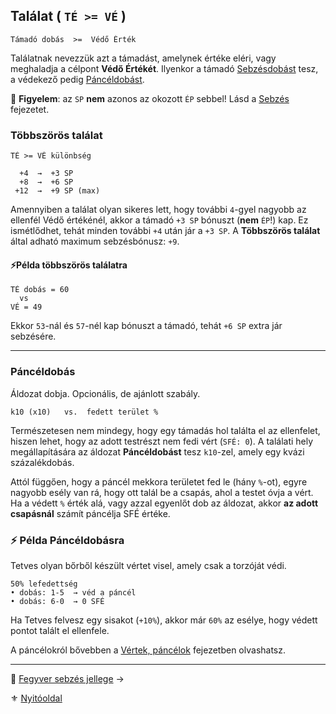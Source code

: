 ## Találat ( `TÉ >= VÉ` )

```
Támadó dobás  >=  Védő Érték
```

Találatnak nevezzük azt a támadást, amelynek értéke eléri, vagy meghaladja a célpont **Védő Értékét**. Ilyenkor a támadó [Sebzésdobást](064_02_06_sebzes.md) tesz, a védekező pedig [Páncéldobást](#-p%C3%A9lda-p%C3%A1nc%C3%A9ldob%C3%A1sra).

🔆 **Figyelem**: az `SP` **nem** azonos az okozott `ÉP` sebbel! Lásd a [Sebzés](064_02_06_sebzes.md) fejezetet.

### Többszörös találat

```
TÉ >= VÉ különbség

  +4  →  +3 SP
  +8  →  +6 SP
 +12  →  +9 SP (max)
```

Amennyiben a találat olyan sikeres lett, hogy további `4`-gyel nagyobb az ellenfél Védő értékénél, akkor a támadó `+3 SP` bónuszt (**nem** `ÉP`!) kap. Ez ismétlődhet, tehát minden további `+4` után jár a `+3 SP`. A **Többszörös találat** által adható maximum sebzésbónusz: `+9`.

#### ⚡Példa többszörös találatra

```
TÉ dobás = 60
  vs
VÉ = 49
```

Ekkor `53`-nál és `57`-nél kap bónuszt a támadó, tehát `+6 SP` extra jár sebzésére.

---
### Páncéldobás

Áldozat dobja. Opcionális, de ajánlott szabály.

```
k10 (x10)   vs.  fedett terület %
```

Természetesen nem mindegy, hogy egy támadás hol találta el az ellenfelet, hiszen lehet, hogy az adott testrészt nem fedi vért (`SFÉ: 0`). A találati hely megállapítására az áldozat **Páncéldobást** tesz `k10`-zel, amely egy kvázi százalékdobás.

Attól függően, hogy a páncél mekkora területet fed le (hány `%`-ot), egyre nagyobb esély van rá, hogy ott talál be a csapás, ahol a testet óvja a vért. Ha a védett `%` érték alá, vagy azzal egyenlőt dob az áldozat, akkor **az adott csapásnál** számít páncélja SFÉ értéke.

### ⚡ Példa Páncéldobásra

Tetves olyan bőrből készült vértet visel, amely csak a torzóját védi.

```
50% lefedettség
• dobás: 1-5  → véd a páncél
• dobás: 6-0  → 0 SFÉ
```

Ha Tetves felvesz egy sisakot (`+10%`), akkor már `60%` az esélye, hogy védett pontot talált el ellenfele.

A páncélokról bővebben a [Vértek, páncélok](069_00_vertek_pancelok.md) fejezetben olvashatsz.

---

🔗 [Fegyver sebzés jellege](064_02_05_fegyver_sebzes_jellege.md) →

⚜️ [Nyitóoldal](start.md#6-harcrendszer-%EF%B8%8F)
